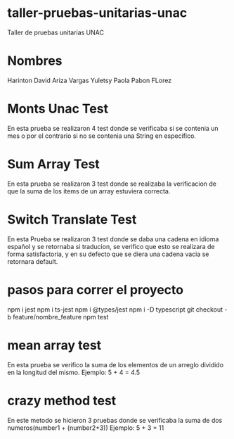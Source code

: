 # taller-pruebas-unitarias-unac
Taller de pruebas unitarias UNAC

# Nombres

Harinton David Ariza Vargas
Yuletsy Paola Pabon FLorez


# Monts Unac Test
 En esta prueba se realizaron 4 test donde se verificaba si se contenia un mes o por el contrario si no se contenia una String en especifico.
# Sum Array Test

En esta prueba se realizaron 3 test donde se realizaba la verificacion de que la suma de los items de un array estuviera correcta.

# Switch Translate Test
En esta Prueba se realizaron 3 test donde se daba una cadena en idioma español y se retornaba si traducion, se verifico que esto se realizara de forma satisfactoria, y en su defecto que se diera una cadena vacia se retornara default.

# pasos para correr el proyecto
   npm i jest
   npm i ts-jest
   npm i @types/jest
   npm i -D typescript
   git checkout -b feature/nombre_feature
   npm test

# mean array test
  En esta prueba se verifico la suma de los elementos de un arreglo dividido en la longitud del mismo. 
  Ejemplo: 5 + 4 = 4.5
# crazy method test
  En este metodo se hicieron 3 pruebas donde se verificaba la suma de dos numeros(number1 + (number2+3))
  Ejemplo: 5 + 3 = 11